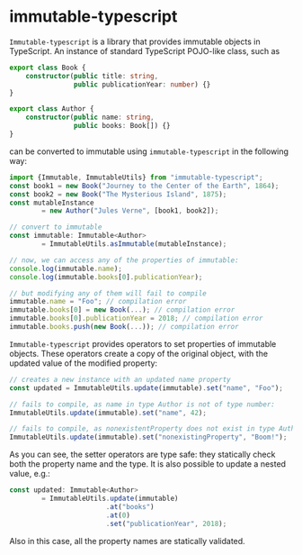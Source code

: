 # immutable-typescript
`Immutable-typescript` is a library that provides immutable objects in TypeScript.
An instance of standard TypeScript POJO-like class, such as
```typescript
export class Book {
    constructor(public title: string,
                public publicationYear: number) {}
}

export class Author {
    constructor(public name: string,
                public books: Book[]) {}
}
```
can be converted to immutable using `immutable-typescript` in the following way:
```typescript
import {Immutable, ImmutableUtils} from "immutable-typescript";
const book1 = new Book("Journey to the Center of the Earth", 1864);
const book2 = new Book("The Mysterious Island", 1875);
const mutableInstance
        = new Author("Jules Verne", [book1, book2]);

// convert to immutable
const immutable: Immutable<Author>
        = ImmutableUtils.asImmutable(mutableInstance);

// now, we can access any of the properties of immutable:
console.log(immutable.name);
console.log(immutable.books[0].publicationYear);

// but modifying any of them will fail to compile
immutable.name = "Foo"; // compilation error
immutable.books[0] = new Book(...); // compilation error
immutable.books[0].publicationYear = 2018; // compilation error
immutable.books.push(new Book(...)); // compilation error
```

`Immutable-typescript` provides operators to set properties of immutable objects. These operators create a copy of the original object,
with the updated value of the modified property:
```typescript
// creates a new instance with an updated name property
const updated = ImmutableUtils.update(immutable).set("name", "Foo");

// fails to compile, as name in type Author is not of type number:
ImmutableUtils.update(immutable).set("name", 42);

// fails to compile, as nonexistentProperty does not exist in type Author:
ImmutableUtils.update(immutable).set("nonexistingProperty", "Boom!");

```
As you can see, the setter operators are type safe: they statically check both the property name and the type.
It is also possible to update a nested value, e.g.:
```typescript
const updated: Immutable<Author>
        = ImmutableUtils.update(immutable)
                        .at("books")
                        .at(0)
                        .set("publicationYear", 2018);
```
Also in this case, all the property names are statically validated.
